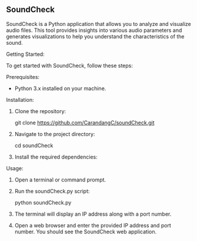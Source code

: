## **SoundCheck** 

SoundCheck is a Python application that allows you to analyze and visualize audio files. This tool provides insights into various audio parameters and generates visualizations to help you understand the characteristics of the sound.

Getting Started:

To get started with SoundCheck, follow these steps:

Prerequisites:

- Python 3.x installed on your machine.

Installation:

1. Clone the repository:

   git clone https://github.com/CarandangC/soundCheck.git

2. Navigate to the project directory:

   cd soundCheck

3. Install the required dependencies:

Usage:

1. Open a terminal or command prompt.

2. Run the soundCheck.py script:

   python soundCheck.py

3. The terminal will display an IP address along with a port number.

4. Open a web browser and enter the provided IP address and port number. You should see the SoundCheck web application.

